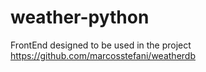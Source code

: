 # weather-python
FrontEnd designed to be used in the project https://github.com/marcosstefani/weatherdb